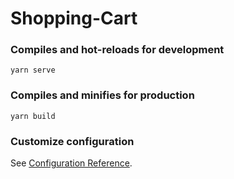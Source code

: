 # Shopping-Cart



### Compiles and hot-reloads for development
```
yarn serve
```

### Compiles and minifies for production
```
yarn build
```



### Customize configuration
See [Configuration Reference](https://cli.vuejs.org/config/).
